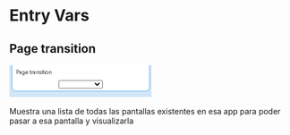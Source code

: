 # Entry Vars

## Page transition

![](../../../../.gitbook/assets/image%20%28552%29.png)

Muestra una lista de todas las pantallas existentes en esa app para poder pasar a esa pantalla y visualizarla

